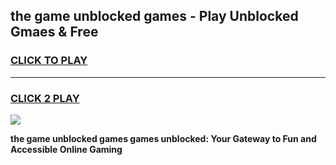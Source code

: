 
## the game unblocked games - Play Unblocked Gmaes & Free
<h3>
<a href="https://premium.freeplayer.one?title=the_game_unblocked_games&ref=19F">CLICK TO PLAY</a></h3>
<hr>

<h3>
<a href="https://premium.freeplayer.one?title=the_game_unblocked_games&ref=19F">CLICK 2 PLAY</a>
  
</h3>

<a href="https://premium.freeplayer.one?title=the_game_unblocked_games&ref=19F/"><img src="https://clearcache.store/games.png"></a>


**the game unblocked games games unblocked: Your Gateway to Fun and Accessible Online Gaming**
